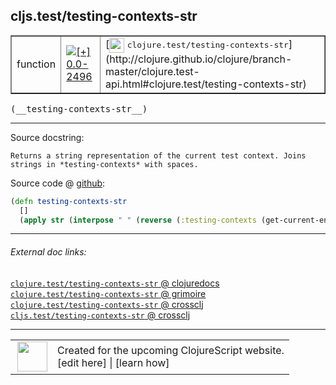 ## cljs.test/testing-contexts-str



 <table border="1">
<tr>
<td>function</td>
<td><a href="https://github.com/cljsinfo/cljs-api-docs/tree/0.0-2496"><img valign="middle" alt="[+] 0.0-2496" title="Added in 0.0-2496" src="https://img.shields.io/badge/+-0.0--2496-lightgrey.svg"></a> </td>
<td>
[<img height="24px" valign="middle" src="http://i.imgur.com/1GjPKvB.png"> <samp>clojure.test/testing-contexts-str</samp>](http://clojure.github.io/clojure/branch-master/clojure.test-api.html#clojure.test/testing-contexts-str)
</td>
</tr>
</table>


 <samp>
(__testing-contexts-str__)<br>
</samp>

---





Source docstring:

```
Returns a string representation of the current test context. Joins
strings in *testing-contexts* with spaces.
```


Source code @ [github](https://github.com/clojure/clojurescript/blob/r3030/src/cljs/cljs/test.cljs#L289-L293):

```clj
(defn testing-contexts-str
  []
  (apply str (interpose " " (reverse (:testing-contexts (get-current-env))))))
```

<!--
Repo - tag - source tree - lines:

 <pre>
clojurescript @ r3030
└── src
    └── cljs
        └── cljs
            └── <ins>[test.cljs:289-293](https://github.com/clojure/clojurescript/blob/r3030/src/cljs/cljs/test.cljs#L289-L293)</ins>
</pre>

-->

---



###### External doc links:

[`clojure.test/testing-contexts-str` @ clojuredocs](http://clojuredocs.org/clojure.test/testing-contexts-str)<br>
[`clojure.test/testing-contexts-str` @ grimoire](http://conj.io/store/v1/org.clojure/clojure/1.7.0-beta3/clj/clojure.test/testing-contexts-str/)<br>
[`clojure.test/testing-contexts-str` @ crossclj](http://crossclj.info/fun/clojure.test/testing-contexts-str.html)<br>
[`cljs.test/testing-contexts-str` @ crossclj](http://crossclj.info/fun/cljs.test.cljs/testing-contexts-str.html)<br>

---

 <table>
<tr><td>
<img valign="middle" align="right" width="48px" src="http://i.imgur.com/Hi20huC.png">
</td><td>
Created for the upcoming ClojureScript website.<br>
[edit here] | [learn how]
</td></tr></table>

[edit here]:https://github.com/cljsinfo/cljs-api-docs/blob/master/cljsdoc/cljs.test_testing-contexts-str.cljsdoc
[learn how]:https://github.com/cljsinfo/cljs-api-docs/wiki/cljsdoc-files

<!--

This information was too distracting to show to readers, but I'll leave it
commented here since it is helpful to:

- pretty-print the data used to generate this document
- and show how to retrieve that data



The API data for this symbol:

```clj
{:ns "cljs.test",
 :name "testing-contexts-str",
 :signature ["[]"],
 :history [["+" "0.0-2496"]],
 :type "function",
 :full-name-encode "cljs.test_testing-contexts-str",
 :source {:code "(defn testing-contexts-str\n  []\n  (apply str (interpose \" \" (reverse (:testing-contexts (get-current-env))))))",
          :title "Source code",
          :repo "clojurescript",
          :tag "r3030",
          :filename "src/cljs/cljs/test.cljs",
          :lines [289 293]},
 :full-name "cljs.test/testing-contexts-str",
 :clj-symbol "clojure.test/testing-contexts-str",
 :docstring "Returns a string representation of the current test context. Joins\nstrings in *testing-contexts* with spaces."}

```

Retrieve the API data for this symbol:

```clj
;; from Clojure REPL
(require '[clojure.edn :as edn])
(-> (slurp "https://raw.githubusercontent.com/cljsinfo/cljs-api-docs/catalog/cljs-api.edn")
    (edn/read-string)
    (get-in [:symbols "cljs.test/testing-contexts-str"]))
```

-->
